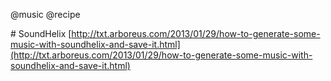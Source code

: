 @music
@recipe

# SoundHelix
[http://txt.arboreus.com/2013/01/29/how-to-generate-some-music-with-soundhelix-and-save-it.html](http://txt.arboreus.com/2013/01/29/how-to-generate-some-music-with-soundhelix-and-save-it.html)
